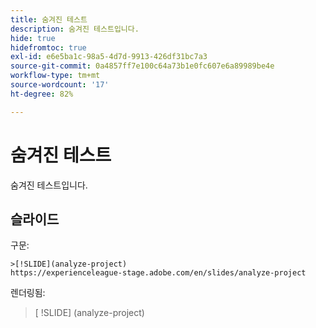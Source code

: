 ```yaml
---
title: 숨겨진 테스트
description: 숨겨진 테스트입니다.
hide: true
hidefromtoc: true
exl-id: e6e5ba1c-98a5-4d7d-9913-426df31bc7a3
source-git-commit: 0a4857ff7e100c64a73b1e0fc607e6a89989be4e
workflow-type: tm+mt
source-wordcount: '17'
ht-degree: 82%

---
```


# 숨겨진 테스트

숨겨진 테스트입니다.

## 슬라이드

구문:

```
>[!SLIDE](analyze-project)
https://experienceleague-stage.adobe.com/en/slides/analyze-project
```

렌더링됨:

>[ !SLIDE] (analyze-project)
